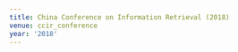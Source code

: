 ```yaml
---
title: China Conference on Information Retrieval (2018)
venue: ccir_conference
year: '2018'
---
```

